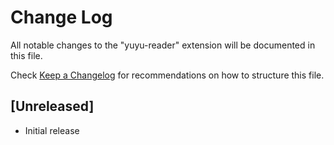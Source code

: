 # Change Log

All notable changes to the "yuyu-reader" extension will be documented in this file.

Check [Keep a Changelog](http://keepachangelog.com/) for recommendations on how to structure this file.

## [Unreleased]

- Initial release